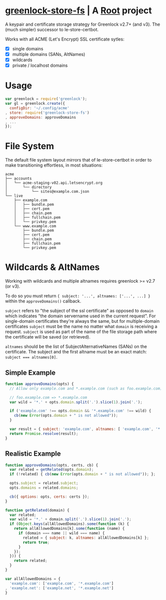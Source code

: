 # [greenlock-store-fs](https://git.rootprojects.org/root/greenlock-store-fs.js) | A [Root](https://rootprojects.org) project

A keypair and certificate storage strategy for Greenlock v2.7+ (and v3).
The (much simpler) successor to le-store-certbot.

Works with all ACME (Let's Encrypt) SSL certificate sytles:
* [x] single domains
* [x] multiple domains (SANs, AltNames)
* [x] wildcards
* [x] private / localhost domains

# Usage

```js
var greenlock = require('greenlock');
var gl = greenlock.create({
  configDir: '~/.config/acme'
, store: require('greenlock-store-fs')
, approveDomains: approveDomains
, ...
});
```

# File System

The default file system layout mirrors that of le-store-certbot in order to make transitioning effortless,
in most situations:

```
acme
├── accounts
│   └── acme-staging-v02.api.letsencrypt.org
│       └── directory
│           └── sites@example.com.json
└── live
    ├── example.com
    │   ├── bundle.pem
    │   ├── cert.pem
    │   ├── chain.pem
    │   ├── fullchain.pem
    │   └── privkey.pem
    └── www.example.com
        ├── bundle.pem
        ├── cert.pem
        ├── chain.pem
        ├── fullchain.pem
        └── privkey.pem
```

# Wildcards & AltNames

Working with wildcards and multiple altnames requires greenlock >= v2.7 (or v3).

To do so you must return `{ subject: '...', altnames: ['...', ...] }` within the `approveDomains()` callback.

`subject` refers to "the subject of the ssl certificate" as opposed to `domain` which indicates "the domain servername
used in the current request". For single-domain certificates they're always the same, but for multiple-domain
certificates `subject` must be the name no matter what `domain` is receiving a request. `subject` is used as
part of the name of the file storage path where the certificate will be saved (or retrieved).

`altnames` should be the list of SubjectAlternativeNames (SANs) on the certificate.
The subject and the first altname must be an exact match: `subject === altnames[0]`.

## Simple Example

```js
function approveDomains(opts) {
  // Allow only example.com and *.example.com (such as foo.example.com)

  // foo.example.com => *.example.com
  var wild = '*.' + opts.domain.split('.').slice(1).join('.');

  if ('example.com' !== opts.domain && '*.example.com' !== wild) {
    cb(new Error(opts.domain + " is not allowed"));
  }

  var result = { subject: 'example.com', altnames: [ 'example.com', '*.example.com' ] };
  return Promise.resolve(result);
}
```

## Realistic Example

```js
function approveDomains(opts, certs, cb) {
  var related = getRelated(opts.domain);
  if (!related) { cb(new Error(opts.domain + " is not allowed")); };

  opts.subject = related.subject;
  opts.domains = related.domains;

  cb({ options: opts, certs: certs });
}
```

```js
function getRelated(domain) {
  var related;
  var wild = '*.' + domain.split('.').slice(1).join('.');
  if (Object.keys(allAllowedDomains).some(function (k) {
    return allAllowedDomains[k].some(function (name) {
      if (domain === name || wild === name) {
        related = { subject: k, altnames: allAllowedDomains[k] };
        return true;
      }
    });
  })) {
    return related;
  }
}
```

```js
var allAllowedDomains = {
  'example.com': ['example.com', '*.example.com']
, 'example.net': ['example.net', '*.example.net']
}
```
